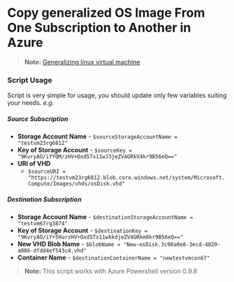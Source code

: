 # Copy generalized OS Image From One Subscription to Another in Azure

> **Note:** 
> [Generalizing linux virtual machine](https://azure.microsoft.com/en-us/documentation/articles/virtual-machines-linux-capture-image-resource-manager/)
 
### Script Usage

Script is very simple for usage, you should update only few variables suiting your needs. *e.g.*

##### *Source Subscription*

- **Storage Account Name** - `$sourceStorageAccountName = "testvm23rg6812"`
- **Key of Storage Account** - `$sourceKey = "9KvryAO/iYYQM/zHV+Oxd5Tx11wJ3jeZV4GRkV4kr9B56eQ=="`
- **URI of VHD** 
  - `$sourceURI = "https://testvm23rg6812.blob.core.windows.net/system/Microsoft.Compute/Images/vhds/osDisk.vhd"`

##### *Destination Subscription*
- **Storage Account Name** - `$destinationStorageAccountName = "testvm67rg3874"`
- **Key of Storage Account** - `$destinationKey = "9KvryAO/iY+5HurzHV+Oxd5Tx11wkkdjeZV4GRkm8kr9B56eQ=="`
- **New VHD Blob Name** - `$blobName = "New-osDisk.3c90a0e8-3ecd-4020-a086-dfdd4ef543c4.vhd"`
- **Container Name** - `$destinationContainerName = "newtestvmcon67"`

> **Note:** 
> This script works with Azure Powershell version 0.9.8

